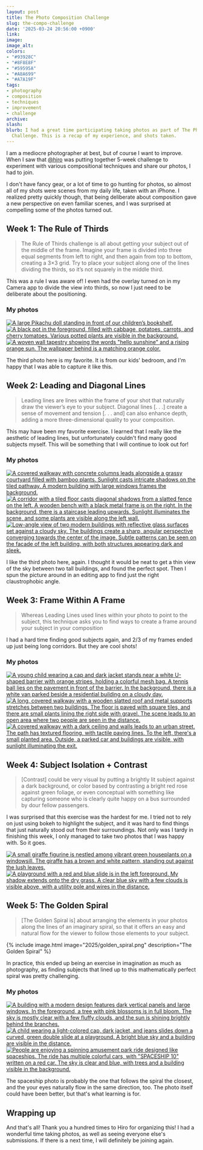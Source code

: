 ```yaml
---
layout: post
title: The Photo Composition Challenge
slug: the-compo-challenge
date: '2025-03-24 20:56:00 +0900'
link:
image:
image_alt:
colors:
- "#93928C"
- "#8F8E8F"
- "#59595A"
- "#A8A699"
- "#A7A19F"
tags:
- photography
- composition
- techniques
- improvement
- challenge
archive:
slash:
blurb: I had a great time participating taking photos as part of The Photo Composition
  Challenge. This is a recap of my experience, and shots taken.
---
```


I am a mediocre photographer at best, but of course I want to improve. When I saw that [@hiro](https://social.lol/@hiro) was putting together 5-week challenge to experiment with various compositional techniques and share our photos, I had to join.

I don't have fancy gear, or a lot of time to go hunting for photos, so almost all of my shots were scenes from my daily life, taken with an iPhone. I realized pretty quickly though, that being deliberate about composition gave a new perspective on even familiar scenes, and I was surprised at compelling some of the photos turned out.

## Week 1: The Rule of Thirds

> The Rule of Thirds challenge is all about getting your subject out of the middle of the frame.
> Imagine your frame is divided into three equal segments from left to right, and then again from top to bottom, creating a 3×3 grid. Try to place your subject along one of the lines dividing the thirds, so it’s not squarely in the middle third. 


This was a rule I was aware of! I even had the overlay turned on in my Camera app to divide the view into thirds, so now I just need to be deliberate about the positioning.

### My photos

<div class='gallery'>
    <div>
        <a data-lightbox="compo-week-1" href='https://gts.invisibleparade.com/fileserver/01GH6B64M32N9Y4742YPSN8KAY/attachment/original/01JMDQSPTHFEZPCGZ5ARKRVW4D.jpeg'>
            <img src='https://gts.invisibleparade.com/fileserver/01GH6B64M32N9Y4742YPSN8KAY/attachment/small/01JMDQSPTHFEZPCGZ5ARKRVW4D.jpeg' alt='A large Pikachu doll standing in front of our children’s bookshelf.'/>
        </a>
    </div>
    <div>
        <a data-lightbox="compo-week-1" href='https://gts.invisibleparade.com/fileserver/01GH6B64M32N9Y4742YPSN8KAY/attachment/original/01JMKAPKEJP5JAPK77GRYXX0Y5.jpeg'>
            <img src='https://gts.invisibleparade.com/fileserver/01GH6B64M32N9Y4742YPSN8KAY/attachment/small/01JMKAPKEJP5JAPK77GRYXX0Y5.jpeg' alt='A black pot in the foreground, filled with cabbage, potatoes, carrots, and cherry tomatoes. Various potted plants are visible in the background.'/>
        </a>
    </div>
    <div>
        <a data-lightbox="compo-week-1" href='https://gts.invisibleparade.com/fileserver/01GH6B64M32N9Y4742YPSN8KAY/attachment/original/01JMPA2M7FP560PQE4PWVK4N13.jpeg'>
            <img src='https://gts.invisibleparade.com/fileserver/01GH6B64M32N9Y4742YPSN8KAY/attachment/small/01JMPA2M7FP560PQE4PWVK4N13.jpeg' alt='A woven wall tapestry showing the words "hello sunshine" and a rising orange sun. The wallpaper behind is a matching orange color.'/>
        </a>
    </div>
</div>

The third photo here is my favorite. It is from our kids' bedroom, and I'm happy that I was able to capture it like this.

## Week 2: Leading and Diagonal Lines

> Leading lines are lines within the frame of your shot that naturally draw the viewer’s eye to your subject.
> Diagonal lines [. . .] create a sense of movement and tension [. . . and] can also enhance depth, adding a more three-dimensional quality to your composition.

This may have been my favorite exercise. I learned that I really like the aesthetic of leading lines, but unfortunately couldn't find many good subjects myself. This will be something that I will continue to look out for!

### My photos

<div class='gallery'>
    <div>
        <a data-lightbox="compo-week-2" href='https://gts.invisibleparade.com/fileserver/01GH6B64M32N9Y4742YPSN8KAY/attachment/original/01JN2MVG4J1HKR6WNBH78YQ3VB.jpeg'>
            <img src='https://gts.invisibleparade.com/fileserver/01GH6B64M32N9Y4742YPSN8KAY/attachment/small/01JN2MVG4J1HKR6WNBH78YQ3VB.jpeg' alt='A covered walkway with concrete columns leads alongside a grassy courtyard filled with bamboo plants. Sunlight casts intricate shadows on the tiled pathway. A modern building with large windows frames the background.'/>
        </a>
    </div>
    <div>
        <a data-lightbox="compo-week-2" href='https://gts.invisibleparade.com/fileserver/01GH6B64M32N9Y4742YPSN8KAY/attachment/original/01JN2MVKF1AJR4QX6T406N8QPX.jpeg'>
            <img src='https://gts.invisibleparade.com/fileserver/01GH6B64M32N9Y4742YPSN8KAY/attachment/small/01JN2MVKF1AJR4QX6T406N8QPX.jpeg' alt='A corridor with a tiled floor casts diagonal shadows from a slatted fence on the left. A wooden bench with a black metal frame is on the right. In the background, there is a staircase leading upwards. Sunlight illuminates the scene, and some plants are visible along the left wall.'/>
        </a>
    </div>
    <div>
        <a data-lightbox="compo-week-2" href='https://gts.invisibleparade.com/fileserver/01GH6B64M32N9Y4742YPSN8KAY/attachment/original/01JN2MVQ3QFWCHQVMC0RYM30RN.jpeg'>
            <img src='https://gts.invisibleparade.com/fileserver/01GH6B64M32N9Y4742YPSN8KAY/attachment/small/01JN2MVQ3QFWCHQVMC0RYM30RN.jpeg' alt='Low-angle view of two modern buildings with reflective glass surfaces set against a cloudy sky. The buildings create a sharp, angular perspective converging towards the center of the image. Subtle patterns can be seen on the facade of the left building, with both structures appearing dark and sleek.'/>
        </a>
    </div>
</div>

I like the third photo here, again. I thought it would be neat to get a thin view of the sky between two tall buildings, and found the perfect spot. Then I spun the picture around in an editing app to find just the right claustrophobic angle. 

## Week 3: Frame Within A Frame

> Whereas Leading Lines used lines within your photo to point to the subject, this technique asks you to find ways to create a frame around your subject in your composition

I had a hard time finding good subjects again, and 2/3 of my frames ended up just being long corridors. But they are cool shots!

### My photos

<div class='gallery'>
    <div>
        <a data-lightbox="compo-week-3" href='https://gts.invisibleparade.com/fileserver/01GH6B64M32N9Y4742YPSN8KAY/attachment/original/01JNWBTHMYMC9N1QHDD9Y4272Q.jpeg'>
            <img src='https://gts.invisibleparade.com/fileserver/01GH6B64M32N9Y4742YPSN8KAY/attachment/small/01JNWBTHMYMC9N1QHDD9Y4272Q.jpeg' alt='A young child wearing a cap and dark jacket stands near a white U-shaped barrier with orange stripes, holding a colorful mesh bag. A tennis ball lies on the pavement in front of the barrier. In the background, there is a white van parked beside a residential building on a cloudy day.'/>
        </a>
    </div>
    <div>
        <a data-lightbox="compo-week-3" href='https://gts.invisibleparade.com/fileserver/01GH6B64M32N9Y4742YPSN8KAY/attachment/original/01JNWBV55A8BDNGQNKXDZFC6SV.jpeg'>
            <img src='https://gts.invisibleparade.com/fileserver/01GH6B64M32N9Y4742YPSN8KAY/attachment/small/01JNWBV55A8BDNGQNKXDZFC6SV.jpeg' alt='A long, covered walkway with a wooden slatted roof and metal supports stretches between two buildings. The floor is paved with square tiles, and there are small plants lining the right side with gravel. The scene leads to an open area where two people are seen in the distance.'/>
        </a>
    </div>
    <div>
        <a data-lightbox="compo-week-3" href='https://gts.invisibleparade.com/fileserver/01GH6B64M32N9Y4742YPSN8KAY/attachment/original/01JNWBVYTFGT15B4BKF3WYQ0G4.jpeg'>
            <img src='https://gts.invisibleparade.com/fileserver/01GH6B64M32N9Y4742YPSN8KAY/attachment/small/01JNWBVYTFGT15B4BKF3WYQ0G4.jpeg' alt="A covered walkway with a dark ceiling and walls leads to an urban street. The path has textured flooring, with tactile paving lines. To the left, there's a small planted area. Outside, a parked car and buildings are visible, with sunlight illuminating the exit." />
        </a>
    </div>
</div>

## Week 4: Subject Isolation + Contrast

> [Contrast] could be very visual by putting a brightly lit subject against a dark background, or color based by contrasting a bright red rose against green foliage, or even conceptual with something like capturing someone who is clearly quite happy on a bus surrounded by dour fellow passengers.

I was surprised that this exercise was the hardest for me. I tried not to rely on just using bokeh to highlight the subject, and it was hard to find things that just naturally stood out from their surroundings. Not only was I tardy in finishing this week, I only managed to take two photos that I was happy with. So it goes.

<div class='gallery'>
    <div>
        <a data-lightbox="compo-week-4" href='https://gts.invisibleparade.com/fileserver/01GH6B64M32N9Y4742YPSN8KAY/attachment/original/01JPVQ73XJHM9MNRZET49RDBZJ.jpeg'>
            <img src='https://gts.invisibleparade.com/fileserver/01GH6B64M32N9Y4742YPSN8KAY/attachment/small/01JPVQ73XJHM9MNRZET49RDBZJ.jpeg' alt='A small giraffe figurine is nestled among vibrant green houseplants on a windowsill. The giraffe has a brown and white pattern, standing out against the lush leaves.'/>
        </a>
    </div>
    <div>
        <a data-lightbox="compo-week-4" href='https://gts.invisibleparade.com/fileserver/01GH6B64M32N9Y4742YPSN8KAY/attachment/original/01JPVQ7A2X1HG15046B5BYYYMV.jpeg'>
            <img src='https://gts.invisibleparade.com/fileserver/01GH6B64M32N9Y4742YPSN8KAY/attachment/small/01JPVQ7A2X1HG15046B5BYYYMV.jpeg' alt='A playground with a red and blue slide is in the left foreground. My shadow extends onto the dry grass. A clear blue sky with a few clouds is visible above, with a utility pole and wires in the distance.'/>
        </a>
    </div>
</div>

## Week 5: The Golden Spiral

> [The Golden Spiral is] about arranging the elements in your photos along the lines of an imaginary spiral, so that it offers an easy and natural flow for the viewer to follow those elements to your subject.

{% include image.html image="2025/golden_spiral.png" description="The Golden Spiral" %}

In practice, this ended up being an exercise in imagination as much as photography, as finding subjects that lined up to this mathematically perfect spiral was pretty challenging.

### My photos

<div class='gallery'>
    <div>
        <a data-lightbox="compo-week-5" href='https://gts.invisibleparade.com/fileserver/01GH6B64M32N9Y4742YPSN8KAY/attachment/original/01JQ2TAR656RZC91ANX3Y75WW8.jpeg'>
            <img src='https://gts.invisibleparade.com/fileserver/01GH6B64M32N9Y4742YPSN8KAY/attachment/small/01JQ2TAR656RZC91ANX3Y75WW8.jpeg' alt='A building with a modern design features dark vertical panels and large windows. In the foreground, a tree with pink blossoms is in full bloom. The sky is mostly clear with a few fluffy clouds, and the sun is shining brightly behind the branches.'/>
        </a>
    </div>
    <div>
        <a data-lightbox="compo-week-5" href='https://gts.invisibleparade.com/fileserver/01GH6B64M32N9Y4742YPSN8KAY/attachment/original/01JQ2TBNGMZ9H2SCTJ65Z26SW5.jpeg'>
            <img src='https://gts.invisibleparade.com/fileserver/01GH6B64M32N9Y4742YPSN8KAY/attachment/small/01JQ2TBNGMZ9H2SCTJ65Z26SW5.jpeg' alt='A child wearing a light-colored cap, dark jacket, and jeans slides down a curved, green double slide at a playground. A bright blue sky and a building are visible in the distance.'/>
        </a>
    </div>
    <div>
        <a data-lightbox="compo-week-5" href='https://gts.invisibleparade.com/fileserver/01GH6B64M32N9Y4742YPSN8KAY/attachment/original/01JQ2TCWT14471HDGA25H20D7K.jpeg'>
            <img src='https://gts.invisibleparade.com/fileserver/01GH6B64M32N9Y4742YPSN8KAY/attachment/small/01JQ2TCWT14471HDGA25H20D7K.jpeg' alt='People are enjoying a spinning amusement park ride designed like spaceships. The ride has multiple colorful cars, with "SPACESHIP 10" written on a red car. The sky is clear and blue, with trees and a building visible in the background.' />
        </a>
    </div>
</div>

The spaceship photo is probably the one that follows the spiral the closest, and the your eyes naturally flow in the same direction, too. The photo itself could have been better, but that's what learning is for.

## Wrapping up

And that's all! Thank you a hundred times to Hiro for organizing this! I had a wonderful time taking photos, as well as seeing everyone else's submissions. If there is a next time, I will definitely be joining again.
